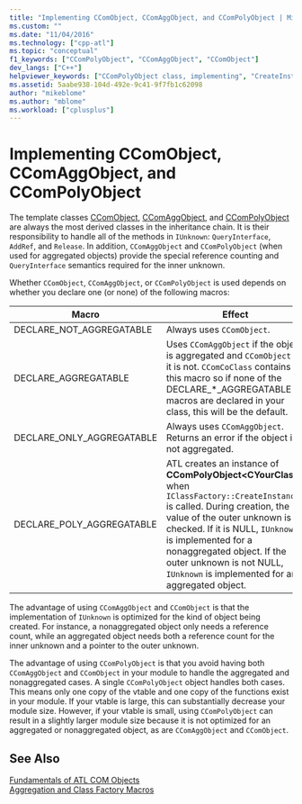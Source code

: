 ```yaml
---
title: "Implementing CComObject, CComAggObject, and CComPolyObject | Microsoft Docs"
ms.custom: ""
ms.date: "11/04/2016"
ms.technology: ["cpp-atl"]
ms.topic: "conceptual"
f1_keywords: ["CComPolyObject", "CComAggObject", "CComObject"]
dev_langs: ["C++"]
helpviewer_keywords: ["CComPolyObject class, implementing", "CreateInstance method", "CComAggObject class", "CComObject class, implementing"]
ms.assetid: 5aabe938-104d-492e-9c41-9f7fb1c62098
author: "mikeblome"
ms.author: "mblome"
ms.workload: ["cplusplus"]
---
```

# Implementing CComObject, CComAggObject, and CComPolyObject

The template classes [CComObject](../atl/reference/ccomobject-class.md), [CComAggObject](../atl/reference/ccomaggobject-class.md), and [CComPolyObject](../atl/reference/ccompolyobject-class.md) are always the most derived classes in the inheritance chain. It is their responsibility to handle all of the methods in `IUnknown`: `QueryInterface`, `AddRef`, and `Release`. In addition, `CComAggObject` and `CComPolyObject` (when used for aggregated objects) provide the special reference counting and `QueryInterface` semantics required for the inner unknown.

Whether `CComObject`, `CComAggObject`, or `CComPolyObject` is used depends on whether you declare one (or none) of the following macros:

|Macro|Effect|
|-----------|------------|
|DECLARE_NOT_AGGREGATABLE|Always uses `CComObject`.|
|DECLARE_AGGREGATABLE|Uses `CComAggObject` if the object is aggregated and `CComObject` if it is not. `CComCoClass` contains this macro so if none of the DECLARE_*_AGGREGATABLE macros are declared in your class, this will be the default.|
|DECLARE_ONLY_AGGREGATABLE|Always uses `CComAggObject`. Returns an error if the object is not aggregated.|
|DECLARE_POLY_AGGREGATABLE|ATL creates an instance of **CComPolyObject\<CYourClass>** when `IClassFactory::CreateInstance` is called. During creation, the value of the outer unknown is checked. If it is NULL, `IUnknown` is implemented for a nonaggregated object. If the outer unknown is not NULL, `IUnknown` is implemented for an aggregated object.|

The advantage of using `CComAggObject` and `CComObject` is that the implementation of `IUnknown` is optimized for the kind of object being created. For instance, a nonaggregated object only needs a reference count, while an aggregated object needs both a reference count for the inner unknown and a pointer to the outer unknown.

The advantage of using `CComPolyObject` is that you avoid having both `CComAggObject` and `CComObject` in your module to handle the aggregated and nonaggregated cases. A single `CComPolyObject` object handles both cases. This means only one copy of the vtable and one copy of the functions exist in your module. If your vtable is large, this can substantially decrease your module size. However, if your vtable is small, using `CComPolyObject` can result in a slightly larger module size because it is not optimized for an aggregated or nonaggregated object, as are `CComAggObject` and `CComObject`.

## See Also

[Fundamentals of ATL COM Objects](../atl/fundamentals-of-atl-com-objects.md)<br/>
[Aggregation and Class Factory Macros](../atl/reference/aggregation-and-class-factory-macros.md)

